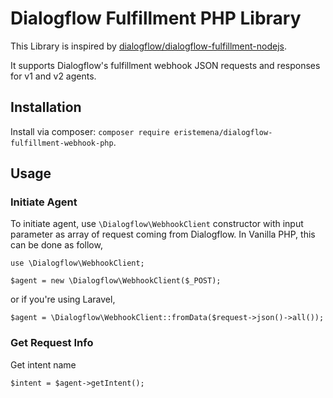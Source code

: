 # Dialogflow Fulfillment PHP Library

This Library is inspired by [dialogflow/dialogflow-fulfillment-nodejs](https://github.com/dialogflow/dialogflow-fulfillment-nodejs).

It supports Dialogflow's fulfillment webhook JSON requests and responses for v1 and v2 agents.

## Installation

Install via composer: `composer require eristemena/dialogflow-fulfillment-webhook-php`.

## Usage

### Initiate Agent

To initiate agent, use `\Dialogflow\WebhookClient` constructor with input parameter as array of request coming from Dialogflow. In Vanilla PHP, this can be done as follow,

```
use \Dialogflow\WebhookClient;

$agent = new \Dialogflow\WebhookClient($_POST);
```

or if you're using Laravel,

```
$agent = \Dialogflow\WebhookClient::fromData($request->json()->all());
```

### Get Request Info

Get intent name

```
$intent = $agent->getIntent();
```



